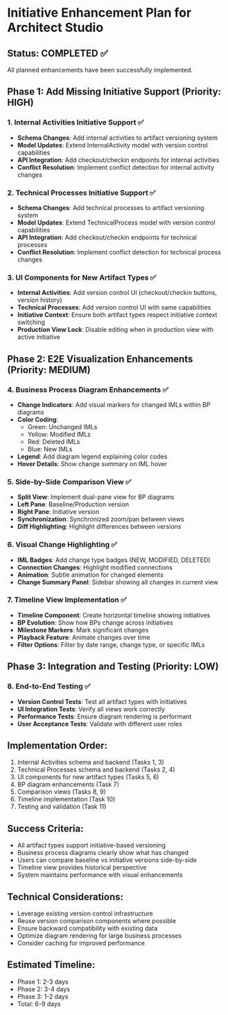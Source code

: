 # Initiative Enhancement Plan for Architect Studio

## Status: COMPLETED ✅

All planned enhancements have been successfully implemented.

## Phase 1: Add Missing Initiative Support (Priority: HIGH)

### 1. Internal Activities Initiative Support ✅
- **Schema Changes**: Add internal activities to artifact versioning system
- **Model Updates**: Extend InternalActivity model with version control capabilities
- **API Integration**: Add checkout/checkin endpoints for internal activities
- **Conflict Resolution**: Implement conflict detection for internal activity changes

### 2. Technical Processes Initiative Support ✅
- **Schema Changes**: Add technical processes to artifact versioning system
- **Model Updates**: Extend TechnicalProcess model with version control capabilities
- **API Integration**: Add checkout/checkin endpoints for technical processes
- **Conflict Resolution**: Implement conflict detection for technical process changes

### 3. UI Components for New Artifact Types ✅
- **Internal Activities**: Add version control UI (checkout/checkin buttons, version history)
- **Technical Processes**: Add version control UI with same capabilities
- **Initiative Context**: Ensure both artifact types respect initiative context switching
- **Production View Lock**: Disable editing when in production view with active initiative

## Phase 2: E2E Visualization Enhancements (Priority: MEDIUM)

### 4. Business Process Diagram Enhancements ✅
- **Change Indicators**: Add visual markers for changed IMLs within BP diagrams
- **Color Coding**: 
  - Green: Unchanged IMLs
  - Yellow: Modified IMLs
  - Red: Deleted IMLs
  - Blue: New IMLs
- **Legend**: Add diagram legend explaining color codes
- **Hover Details**: Show change summary on IML hover

### 5. Side-by-Side Comparison View ✅
- **Split View**: Implement dual-pane view for BP diagrams
- **Left Pane**: Baseline/Production version
- **Right Pane**: Initiative version
- **Synchronization**: Synchronized zoom/pan between views
- **Diff Highlighting**: Highlight differences between versions

### 6. Visual Change Highlighting ✅
- **IML Badges**: Add change type badges (NEW, MODIFIED, DELETED)
- **Connection Changes**: Highlight modified connections
- **Animation**: Subtle animation for changed elements
- **Change Summary Panel**: Sidebar showing all changes in current view

### 7. Timeline View Implementation ✅
- **Timeline Component**: Create horizontal timeline showing initiatives
- **BP Evolution**: Show how BPs change across initiatives
- **Milestone Markers**: Mark significant changes
- **Playback Feature**: Animate changes over time
- **Filter Options**: Filter by date range, change type, or specific IMLs

## Phase 3: Integration and Testing (Priority: LOW)

### 8. End-to-End Testing ✅
- **Version Control Tests**: Test all artifact types with initiatives
- **UI Integration Tests**: Verify all views work correctly
- **Performance Tests**: Ensure diagram rendering is performant
- **User Acceptance Tests**: Validate with different user roles

## Implementation Order:
1. Internal Activities schema and backend (Tasks 1, 3)
2. Technical Processes schema and backend (Tasks 2, 4)
3. UI components for new artifact types (Tasks 5, 6)
4. BP diagram enhancements (Task 7)
5. Comparison views (Tasks 8, 9)
6. Timeline implementation (Task 10)
7. Testing and validation (Task 11)

## Success Criteria:
- All artifact types support initiative-based versioning
- Business process diagrams clearly show what has changed
- Users can compare baseline vs initiative versions side-by-side
- Timeline view provides historical perspective
- System maintains performance with visual enhancements

## Technical Considerations:
- Leverage existing version control infrastructure
- Reuse version comparison components where possible
- Ensure backward compatibility with existing data
- Optimize diagram rendering for large business processes
- Consider caching for improved performance

## Estimated Timeline:
- Phase 1: 2-3 days
- Phase 2: 3-4 days
- Phase 3: 1-2 days
- Total: 6-9 days
